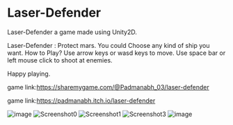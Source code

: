 # Laser-Defender
Laser-Defender a game made using Unity2D.

Laser-Defender : Protect mars.
You could Choose any kind of ship you want.
How to Play?
Use arrow keys or wasd keys to move.
Use space bar or left mouse click to shoot at enemies.

Happy playing.

game link:https://sharemygame.com/@Padmanabh_03/laser-defender

game link:https://padmanabh.itch.io/laser-defender

![image](https://user-images.githubusercontent.com/71133619/138813601-470e01d4-69e8-4ec3-ba0e-849847ee25ca.png)
![Screenshot0](https://user-images.githubusercontent.com/71133619/138813471-22bb4748-f8c0-4e47-9016-69f3c8bf5f91.png)
![Screenshot1](https://user-images.githubusercontent.com/71133619/138813474-f45f6981-5a16-4d90-87f0-ab92b26ee240.png)
![Screenshot3](https://user-images.githubusercontent.com/71133619/138813478-83ea4632-b3a0-4092-ad40-8ef5d495695d.png)
![image](https://user-images.githubusercontent.com/71133619/138813656-4df1566d-3e07-4079-a5da-a6365ed73f5f.png)



